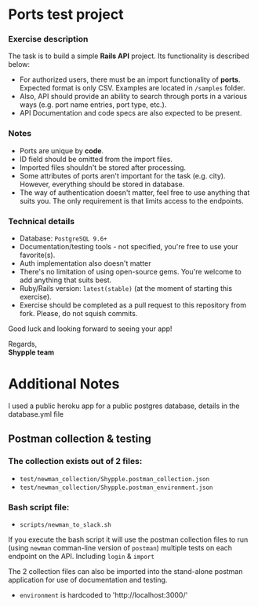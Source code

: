 # Ports test project

### Exercise description

The task is to build a simple **Rails API** project. Its functionality is described below:
* For authorized users, there must be an import functionality of **ports**. Expected format is only CSV. Examples are located in `/samples` folder.
* Also, API should provide an ability to search through ports in a various ways (e.g. port name entries, port type, etc.).
* API Documentation and code specs are also expected to be present.

### Notes
* Ports are unique by **code**.
* ID field should be omitted from the import files.
* Imported files shouldn't be stored after processing.
* Some attributes of ports aren't important for the task (e.g. city). However, everything should be stored in database.
* The way of authentication doesn't matter, feel free to use anything that suits you. The only requirement is that limits access to the endpoints.


### Technical details
* Database: `PostgreSQL 9.6+`
* Documentation/testing tools - not specified, you're free to use your favorite(s).
* Auth implementation also doesn't matter
* There's no limitation of using open-source gems. You're welcome to add anything that suits best.
* Ruby/Rails version: `latest(stable)` (at the moment of starting this exercise).
* Exercise should be completed as a pull request to this repository from fork. Please, do not squish commits.

Good luck and looking forward to seeing your app!

Regards,  
**Shypple team**


# Additional Notes

I used a public heroku app for a public postgres database, details in the database.yml file


## Postman collection & testing

### The collection exists out of 2 files:
* `test/newman_collection/Shypple.postman_collection.json`
* `test/newman_collection/Shypple.postman_environment.json`

### Bash script file:
* `scripts/newman_to_slack.sh`

If you execute the bash script it will use the postman collection files to run (using `newman` comman-line version of `postman`) multiple tests on each endpoint on the API.
Including `login` & `import`

The 2 collection files can also be imported into the stand-alone postman application for use of documentation and testing.
* `environment` is hardcoded to 'http://localhost:3000/'


